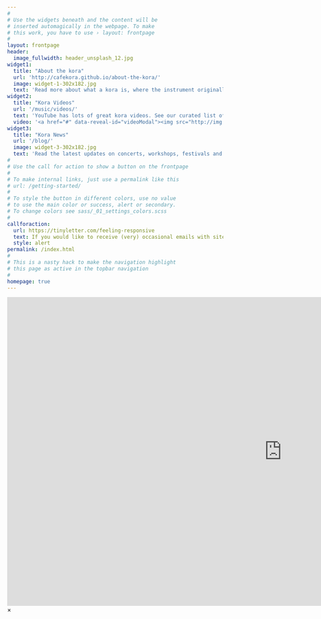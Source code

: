 ```yaml
---
#
# Use the widgets beneath and the content will be
# inserted automagically in the webpage. To make
# this work, you have to use › layout: frontpage
#
layout: frontpage
header:
  image_fullwidth: header_unsplash_12.jpg
widget1:
  title: "About the kora"
  url: 'http://cafekora.github.io/about-the-kora/'
  image: widget-1-302x182.jpg
  text: 'Read more about what a kora is, where the instrument originally comes from and how one is made.'
widget2:
  title: "Kora Videos"
  url: '/music/videos/'
  text: 'YouTube has lots of great kora videos. See our curated list of the very best. Or click on the image above to watch the current featured track.'
  video: '<a href="#" data-reveal-id="videoModal"><img src="http://img.youtube.com/vi/U8P9aQ0Phlo/0.jpg" width="244" height="182" alt=""/></a>'
widget3:
  title: "Kora News"
  url: '/blog/'
  image: widget-3-302x182.jpg
  text: 'Read the latest updates on concerts, workshops, festivals and changes to this site.'
#
# Use the call for action to show a button on the frontpage
#
# To make internal links, just use a permalink like this
# url: /getting-started/
#
# To style the button in different colors, use no value
# to use the main color or success, alert or secondary.
# To change colors see sass/_01_settings_colors.scss
#
callforaction:
  url: https://tinyletter.com/feeling-responsive
  text: If you would like to receive (very) occasional emails with site news, click here ›
  style: alert
permalink: /index.html
#
# This is a nasty hack to make the navigation highlight
# this page as active in the topbar navigation
#
homepage: true
---
```

<div id="videoModal" class="reveal-modal large" data-reveal="">
  <div class="flex-video widescreen vimeo" style="display: block;">
    <iframe width="1280" height="720" src="https://www.youtube.com/embed/U8P9aQ0Phlo" frameborder="0" allowfullscreen></iframe>
  </div>
  <a class="close-reveal-modal">&#215;</a>
</div>
